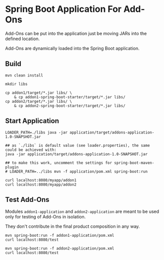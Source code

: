 # Spring Boot Application For Add-Ons

Add-Ons can be put into the application just be moving JARs into the defined location.

Add-Ons are dynamically loaded into the Spring Boot application.

## Build 

```
mvn clean install

mkdir libs

cp addon1/target/*.jar libs/ \
    & cp addon1-spring-boot-starter/target/*.jar libs/
cp addon2/target/*.jar libs/ \
    & cp addon2-spring-boot-starter/target/*.jar libs/
```

## Start Application

```
LOADER_PATH=./libs java -jar application/target/addons-application-1.0-SNAPSHOT.jar

## as `./libs` is default value (see loader.properties), the same could be achieved with: 
java -jar application/target/addons-application-1.0-SNAPSHOT.jar

## to make this work, uncomment the settings for spring-boot-maven-plugin
# LOADER_PATH=../libs mvn -f application/pom.xml spring-boot:run

curl localhost:8080/myapp/addon1
curl localhost:8080/myapp/addon2
```

## Test Add-Ons

Modules `addon1-application` and `addon2-application` are meant to be used only for testing of Add-Ons in isolation. 

They don't contribute in the final product composition in any way.

```
mvn spring-boot:run -f addon1-application/pom.xml
curl localhost:8080/test

mvn spring-boot:run -f addon2-application/pom.xml
curl localhost:8080/test
```
